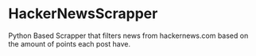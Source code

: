 # HackerNewsScrapper
Python Based Scrapper that filters news from hackernews.com based on the amount of points each post have.
